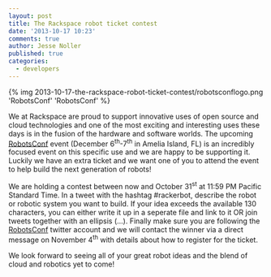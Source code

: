 ```yaml
---
layout: post
title: The Rackspace robot ticket contest
date: '2013-10-17 10:23'
comments: true
author: Jesse Noller
published: true
categories:
  - developers
---
```


{% img 2013-10-17-the-rackspace-robot-ticket-contest/robotsconflogo.png 'RobotsConf' 'RobotsConf' %}

We at Rackspace are proud to support innovative uses of open source and cloud
technologies  and one of the most exciting and interesting uses these days
is in the fusion  of the hardware and software worlds. The upcoming
[RobotsConf](http://robotsconf.com) event (December 6<sup>th</sup>-7<sup>th</sup>
in Amelia Island, FL) is an incredibly focused event on this specific use and we
are happy to be supporting it. Luckily we have an extra ticket and we want one
of you to attend the event to help build the next generation of robots!

<!-- more -->

We are holding a contest between now and October 31<sup>st</sup> at 11:59 PM
Pacific Standard Time. In a tweet with the hashtag #rackerbot, describe the
robot or robotic system you want to build. If your idea exceeds the available
130 characters, you can either write it up in a seperate file and link to it
OR join tweets together with an ellipsis (...). Finally make sure you are
following the [RobotsConf](http://twitter.com/robotsconf) twitter account and
we will contact the winner via a direct message on November 4<sup>th</sup> with
details about how to register for the ticket.

We look forward to seeing all of your great robot ideas and the blend of cloud
and robotics yet to come!
